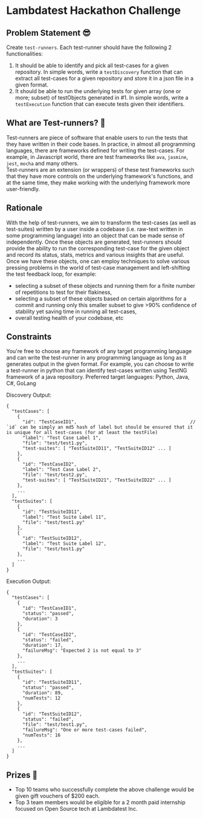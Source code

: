 # Lambdatest Hackathon Challenge

## Problem Statement 😎
Create `test-runners`. Each test-runner should have the following 2 functionalities:
1. It should be able to identify and pick all test-cases for a given repository. In simple words, write a `testDiscovery` function that can extract all test-cases for a given repository and store it in a json file in a given format.
2. It should be able to run the underlying tests for given array (one or more; subset) of testObjects generated in #1. In simple words, write a `testExecution` function that can execute tests given their identifiers.

## What are Test-runners? 📖 
Test-runners are piece of software that enable users to run the tests that they have written in their code bases. In practice, in almost all programming languages, there are frameworks defined for writing the test-cases. For example, in Javascript world, there are test frameworks like `ava`, `jasmine`, `jest`, `mocha` and many others. <br/>
Test-runners are an extension (or wrappers) of these test frameworks such that they have more controls on the underlying framework's functions, and at the same time, they make working with the underlying framework more user-friendly.

## Rationale
With the help of test-runners, we aim to transform the test-cases (as well as test-suites) written by a user inside a codebase (i.e. raw-text written in some programming language) into an object that can be made sense of independently. Once these objects are generated, test-runners should provide the ability to run the corresponding test-case for the given object and record its status, stats, metrics and various insights that are useful. Once we have these objects, one can employ techniques to solve various pressing problems in the world of test-case management and left-shifting the test feedback loop, for example:
- selecting a subset of these objects and running them for a finite number of repetitions to test for their flakiness,
- selecting a subset of these objects based on certain algorithms for a commit and running only this smaller subset to give >90% confidence of stability yet saving time in running all test-cases,
- overall testing health of your codebase, etc

## Constraints
You're free to choose any framework of any target programming language and can write the test-runner in any programming language as long as it generates output in the given format. For example, you can choose to write a test-runner in python that can identify test-cases written using TestNG framework of a java repository. Preferred target languages: Python, Java, C#, GoLang


Discovery Output:
```
{
  "testCases": [
    {
      "id": "TestCaseID1",                                          // `id` can be simply an md5 hash of label but should be ensured that it is unique for all test-cases (for at least the testFile)
      "label": "Test Case Label 1",
      "file": "test/test1.py",
      "test-suites": [ "TestSuiteID11", "TestSuiteID12" ... ]
    },
    {
      "id": "TestCaseID2",
      "label": "Test Case Label 2",
      "file": "test/test2.py",
      "test-suites": [ "TestSuiteID21", "TestSuiteID22" ... ]
    },
    ...
  ],
  "testSuites": [
    {
      "id": "TestSuiteID11",
      "label": "Test Suite Label 11",
      "file": "test/test1.py"
    },
    {
      "id": "TestSuiteID12",
      "label": "Test Suite Label 12",
      "file": "test/test1.py"
    },
    ...
  ]
}
```

Execution Output:
```
{
  "testCases": [
    {
      "id": "TestCaseID1",
      "status": "passed",
      "duration": 3
    },
    {
      "id": "TestCaseID2",
      "status": "failed",
      "duration": 17,
      "failureMsg": "Expected 2 is not equal to 3"
    },
    ...
  ],
  "testSuites": [
    {
      "id": "TestSuiteID11",
      "status": "passed",
      "duration": 89,
      "numTests": 12
    },
    {
      "id": "TestSuiteID12",
      "status": "failed",
      "file": "test/test1.py",
      "failureMsg": "One or more test-cases failed",
      "numTests": 16
    },
    ...
  ]
}
```

## Prizes 🥳
- Top 10 teams who successfully complete the above challenge would be given gift vouchers of $200 each. 
- Top 3 team members would be eligible for a 2 month paid internship focused on Open Source tech at Lambdatest Inc.

